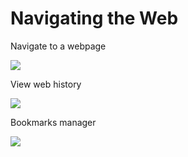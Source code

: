 # Navigating the Web



Navigate to a webpage 

![](https://i.imgur.com/6hic2HE.png)

View web history

![](https://i.imgur.com/tivqmXn.png)


Bookmarks manager

![](https://i.imgur.com/heG16WF.png)







